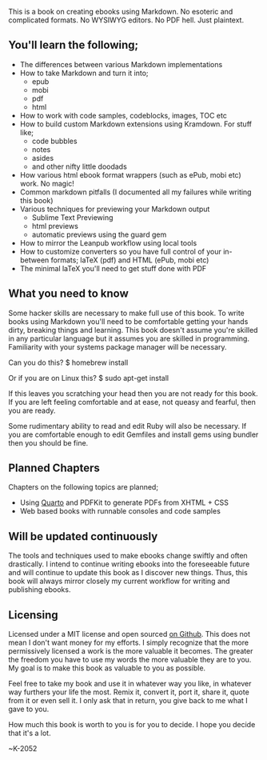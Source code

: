 This is a book on creating ebooks using Markdown. No esoteric and complicated formats. No WYSIWYG editors. No PDF hell. Just plaintext. 

## You'll learn the following;

- The differences between various Markdown implementations
- How to take Markdown and turn it into;
  - epub
  - mobi
  - pdf
  - html
- How to work with code samples, codeblocks, images, TOC etc
- How to build custom Markdown extensions using Kramdown. For stuff like;
  - code bubbles
  - notes
  - asides 
  - and other nifty little doodads
- How various html ebook format wrappers (such as ePub, mobi etc) work. No magic!
- Common markdown pitfalls (I documented all my failures while writing this book)
- Various techniques for previewing your Markdown output 
  - Sublime Text Previewing
  - html previews
  - automatic previews using the guard gem
- How to mirror the Leanpub workflow using local tools
- How to customize converters so you have full control of your in-between formats; laTeX (pdf) and HTML (ePub, mobi etc)
- The minimal laTeX you'll need to get stuff done with PDF

## What you need to know

Some hacker skills are necessary to make full use of this book. To write books using Markdown you'll need to be
comfortable getting your hands dirty, breaking things and learning. This book doesn't assume 
you're skilled in any particular language but it assumes you are skilled in programming. Familiarity with your systems 
package manager will be necessary.

Can you do this?
    $ homebrew install

Or if you are on Linux this?
    $ sudo apt-get install

If this leaves you scratching your head then you are not ready for this book. If you are left feeling
comfortable and at ease, not queasy and fearful, then you are ready.

Some rudimentary ability to read and edit Ruby will also be necessary. If you are comfortable enough to edit Gemfiles 
and install gems using bundler then you should be fine.

## Planned Chapters

Chapters on the following topics are planned;

- Using [Quarto](https://github.com/avdi/quarto) and PDFKit to generate PDFs from XHTML + CSS 
- Web based books with runnable consoles and code samples 

## Will be updated continuously 

The tools and techniques used to make ebooks change swiftly and often drastically. I intend to continue writing ebooks into the foreseeable future and will continue to update this book as I discover new things. Thus, this book will always mirror closely my current workflow for writing and publishing ebooks.

## Licensing

Licensed under a MIT license and open sourced [on Github](http://github.com/k2052/markdown-to-ebook). This does not 
mean I don't want money for my efforts. I simply recognize that the more permissively licensed a work is the more valuable it becomes. The greater the freedom you have to use my words the more valuable they are to you. My goal is to make this book as valuable to you as possible.

Feel free to take my book and use it in whatever way you like, in whatever way furthers your life the most. Remix it,
convert it, port it, share it, quote from it or even sell it. I only ask that in return, you give back to me what
I gave to you.

How much this book is worth to you is for you to decide. I hope you decide that it's a lot.

~K-2052
